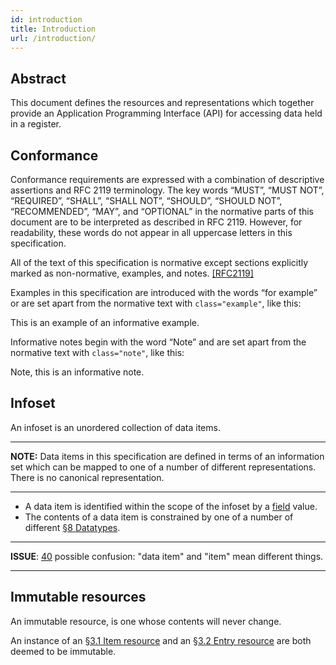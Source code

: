 ```yaml
---
id: introduction
title: Introduction
url: /introduction/
---
```


## Abstract

This document defines the resources and representations which together provide
an Application Programming Interface (API) for accessing data held in a
register.

## Conformance

Conformance requirements are expressed with a combination of descriptive
assertions and RFC 2119 terminology.  The key words “MUST”, “MUST NOT”,
“REQUIRED”, “SHALL”, “SHALL NOT”, “SHOULD”, “SHOULD NOT”, “RECOMMENDED”,
“MAY”, and “OPTIONAL” in the normative parts of this document are to be
interpreted as described in RFC 2119.  However, for readability, these words
do not appear in all uppercase letters in this specification.

All of the text of this specification is normative except sections explicitly
marked as non-normative, examples, and notes. <a data-link-type="biblio"
href="#biblio-rfc2119">[RFC2119]</a>

Examples in this specification are introduced with the words “for example” or
are set apart from the normative text with <code>class="example"</code>, like
this:

<div class="example" id="example-example"><a class="self-link" href="#example-example"></a> This is an example of an informative example. </div>

Informative notes begin with the word “Note” and are set apart from the
normative text with <code>class="note"</code>, like this:

<p class="note" role="note"> Note, this is an informative note. </p>

## Infoset

An infoset is an unordered collection of data items.

---

**NOTE:** Data items in this specification are defined in terms of an
information set which can be mapped to one of a number of different
representations. There is no canonical representation.

---


* A data item is identified within the scope of the infoset by a <a href="#field-field">field</a> value.
* The contents of a data item is constrained by one of a number of different <a href="#datatypes">§8 Datatypes</a>.

---

**ISSUE**: [40](https://github.com/openregister/specification/issues/40) possible confusion: "data item" and "item" mean different things.

---

## Immutable resources

An immutable resource, is one whose contents will never change.

An instance of an <a href="#item-resource">§3.1 Item resource</a> and an <a
href="#entry-resource">§3.2 Entry resource</a> are both deemed to be
immutable.
